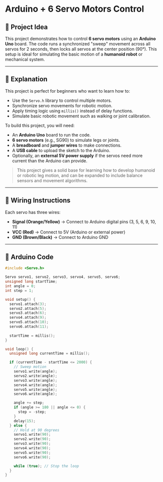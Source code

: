 # Arduino + 6 Servo Motors Control

## 🧠 Project Idea

This project demonstrates how to control **6 servo motors** using an **Arduino Uno** board. The code runs a synchronized "sweep" movement across all servos for 2 seconds, then locks all servos at the center position (90°). This setup is ideal for simulating the basic motion of a **humanoid robot** or mechanical system.

---

## 📘 Explanation

This project is perfect for beginners who want to learn how to:
- Use the `Servo.h` library to control multiple motors.
- Synchronize servo movements for robotic motion.
- Apply timing logic using `millis()` instead of delay functions.
- Simulate basic robotic movement such as walking or joint calibration.

To build this project, you will need:
- An **Arduino Uno** board to run the code.
- **6 servo motors** (e.g., SG90) to simulate legs or joints.
- A **breadboard** and **jumper wires** to make connections.
- A **USB cable** to upload the sketch to the Arduino.
- Optionally, an **external 5V power supply** if the servos need more current than the Arduino can provide.

> This project gives a solid base for learning how to develop humanoid or robotic leg motion, and can be expanded to include balance sensors and movement algorithms.

---

## 🔌 Wiring Instructions

Each servo has three wires:
- **Signal (Orange/Yellow)** → Connect to Arduino digital pins (3, 5, 6, 9, 10, 11)
- **VCC (Red)** → Connect to 5V (Arduino or external power)
- **GND (Brown/Black)** → Connect to Arduino GND

---

## 📜 Arduino Code

```cpp
#include <Servo.h>

Servo servo1, servo2, servo3, servo4, servo5, servo6;
unsigned long startTime;
int angle = 0;
int step = 1;

void setup() {
  servo1.attach(3);
  servo2.attach(5);
  servo3.attach(6);
  servo4.attach(9);
  servo5.attach(10);
  servo6.attach(11);
  
  startTime = millis();
}

void loop() {
  unsigned long currentTime = millis();

  if (currentTime - startTime <= 2000) {
    // Sweep motion
    servo1.write(angle);
    servo2.write(angle);
    servo3.write(angle);
    servo4.write(angle);
    servo5.write(angle);
    servo6.write(angle);

    angle += step;
    if (angle >= 180 || angle <= 0) {
      step = -step;
    }
    delay(15);
  } else {
    // Hold at 90 degrees
    servo1.write(90);
    servo2.write(90);
    servo3.write(90);
    servo4.write(90);
    servo5.write(90);
    servo6.write(90);

    while (true); // Stop the loop
  }
}
